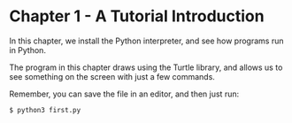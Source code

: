 # Chapter 1 - A Tutorial Introduction

In this chapter, we install the Python interpreter, and see how programs run in Python.

The program in this chapter draws using the Turtle library, and allows us to see something on the screen with just a few commands.

Remember, you can save the file in an editor, and then just run:

```
$ python3 first.py
```
